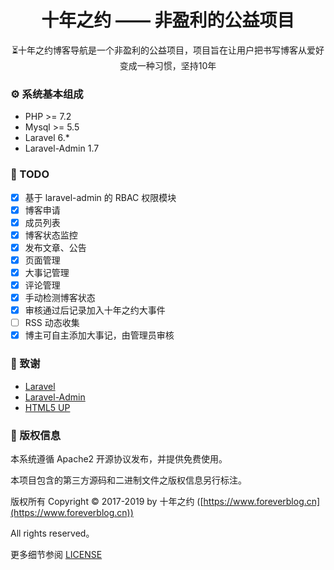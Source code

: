 <h1 align="center">十年之约 —— 非盈利的公益项目</h1>

<p align="center">⏳十年之约博客导航是一个非盈利的公益项目，项目旨在让用户把书写博客从爱好变成一种习惯，坚持10年</p>

### ⚙ 系统基本组成
- PHP >= 7.2
- Mysql >= 5.5
- Laravel 6.*
- Laravel-Admin 1.7

### 📌 TODO
* [x] 基于 laravel-admin 的 RBAC 权限模块
* [x] 博客申请
* [x] 成员列表
* [x] 博客状态监控
* [x] 发布文章、公告
* [x] 页面管理
* [x] 大事记管理
* [x] 评论管理
* [x] 手动检测博客状态
* [x] 审核通过后记录加入十年之约大事件
* [ ] RSS 动态收集
* [x] 博主可自主添加大事记，由管理员审核

### 💖 致谢
- [Laravel](https://laravel.com/)
- [Laravel-Admin](http://laravel-admin.org/)
- [HTML5 UP](https://html5up.net/)

### 📝 版权信息

本系统遵循 Apache2 开源协议发布，并提供免费使用。

本项目包含的第三方源码和二进制文件之版权信息另行标注。

版权所有 Copyright © 2017-2019 by 十年之约 ([https://www.foreverblog.cn](https://www.foreverblog.cn))

All rights reserved。

更多细节参阅 [LICENSE](https://github.com/foreverblog/admin/blob/master/LICENSE)
